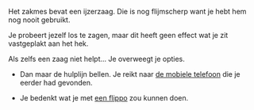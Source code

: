 Het zakmes bevat een ijzerzaag. Die is nog flijmscherp want je hebt hem nog nooit gebruikt. 

Je probeert jezelf los te zagen, maar dit heeft geen effect wat je zit vastgeplakt aan het hek. 

Als zelfs een zaag niet helpt... Je overweegt je opties.

- Dan maar de hulplijn bellen. Je reikt naar [de mobiele telefoon](../mobiel/mobiel.md) die je eerder had gevonden.

- Je bedenkt wat je met [een flippo](../flippo/flippo.md) zou kunnen doen.

